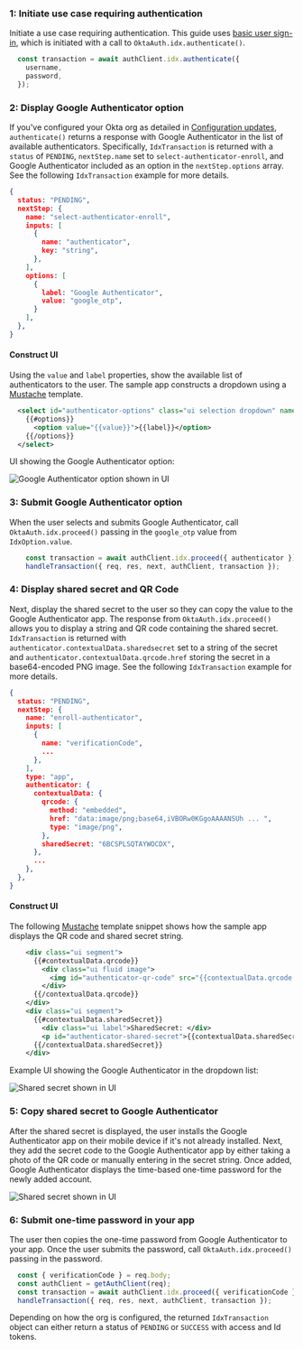 ### 1: Initiate use case requiring authentication

Initiate a use case requiring authentication. This guide uses [basic user sign-in](/docs/guides/oie-embedded-sdk-use-case-basic-sign-in/nodejs/main/), which is initiated with a call to `OktaAuth.idx.authenticate()`.

```javascript
  const transaction = await authClient.idx.authenticate({
    username,
    password,
  });
```

### 2: Display Google Authenticator option

If you've configured your Okta org as detailed in [Configuration updates](#update-configurations), `authenticate()` returns a response with Google Authenticator in the list of available authenticators. Specifically, `IdxTransaction` is returned with a `status` of `PENDING`, `nextStep.name` set to `select-authenticator-enroll`, and Google Authenticator included as an option in the `nextStep.options` array. See the following `IdxTransaction` example for more details.

```json
{
  status: "PENDING",
  nextStep: {
    name: "select-authenticator-enroll",
    inputs: [
      {
        name: "authenticator",
        key: "string",
      },
    ],
    options: [
      {
        label: "Google Authenticator",
        value: "google_otp",
      }
    ],
  },
}
```

#### Construct UI

Using the `value` and `label` properties, show the available list of authenticators to the user. The sample app constructs a dropdown using a [Mustache](https://mustache.github.io/) template.

```xml
  <select id="authenticator-options" class="ui selection dropdown" name="authenticator">
    {{#options}}
      <option value="{{value}}">{{label}}</option>
    {{/options}}
  </select>
```

UI showing the Google Authenticator option:

<div class="common-image-format">

![Google Authenticator option shown in UI](/img/authenticators/authenticators-google-dropdown-selection.png)

</div>

### 3: Submit Google Authenticator option

When the user selects and submits Google Authenticator, call `OktaAuth.idx.proceed()` passing in the `google_otp` value from `IdxOption.value`.

```javascript
    const transaction = await authClient.idx.proceed({ authenticator });
    handleTransaction({ req, res, next, authClient, transaction });
```

### 4: Display shared secret and QR Code

Next, display the shared secret to the user so they can copy the value to the Google Authenticator app. The response from `OktaAuth.idx.proceed()` allows you to display a string and QR code containing the shared secret. `IdxTransaction` is returned with `authenticator.contextualData.sharedsecret` set to a string of the secret and `authenticator.contextualData.qrcode.href` storing the secret in a base64-encoded PNG image. See the following `IdxTransaction` example for more details.

``` json
{
  status: "PENDING",
  nextStep: {
    name: "enroll-authenticator",
    inputs: [
      {
        name: "verificationCode",
        ...
      },
    ],
    type: "app",
    authenticator: {
      contextualData: {
        qrcode: {
          method: "embedded",
          href: "data:image/png;base64,iVBORw0KGgoAAAANSUh ... ",
          type: "image/png",
        },
        sharedSecret: "6BCSPLSQTAYWOCDX",
      },
      ...
    },
  },
}
```

#### Construct UI

The following [Mustache](https://mustache.github.io/) template snippet shows how the sample app displays the QR code and shared secret string.

```xml
    <div class="ui segment">
      {{#contextualData.qrcode}}
        <div class="ui fluid image">
          <img id="authenticator-qr-code" src="{{contextualData.qrcode.href}}" />
        </div>
      {{/contextualData.qrcode}}
    </div>
    <div class="ui segment">
      {{#contextualData.sharedSecret}}
        <div class="ui label">SharedSecret: </div>
        <p id="authenticator-shared-secret">{{contextualData.sharedSecret}}</p>
      {{/contextualData.sharedSecret}}
    </div>
```

Example UI showing the Google Authenticator in the dropdown list:

<div class="common-image-format">

![Shared secret shown in UI](/img/authenticators/authenticators-google-shared-secret.png)

</div>

### 5: Copy shared secret to Google Authenticator

After the shared secret is displayed, the user installs the Google Authenticator app on their mobile device if it's not already installed.  Next, they add the secret code to the Google Authenticator app by either taking a photo of the QR code or manually entering in the secret string. Once added, Google Authenticator displays the time-based one-time password for the newly added account.

<div class="common-image-format">

![Shared secret shown in UI](/img/authenticators/authenticators-google-one-time-password.png)

</div>

### 6: Submit one-time password in your app

The user then copies the one-time password from Google Authenticator to your app. Once the user submits the password, call `OktaAuth.idx.proceed()` passing in the password.

```javascript
  const { verificationCode } = req.body;
  const authClient = getAuthClient(req);
  const transaction = await authClient.idx.proceed({ verificationCode });
  handleTransaction({ req, res, next, authClient, transaction });
```

Depending on how the org is configured, the returned `IdxTransaction` object can either return a status of `PENDING` or `SUCCESS` with access and Id tokens.
<!--File needs review-->
